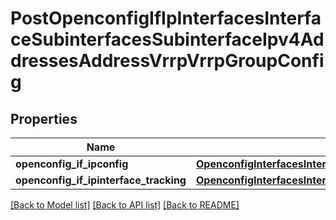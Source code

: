 # PostOpenconfigIfIpInterfacesInterfaceSubinterfacesSubinterfaceIpv4AddressesAddressVrrpVrrpGroupConfig

## Properties
Name | Type | Description | Notes
------------ | ------------- | ------------- | -------------
**openconfig_if_ipconfig** | [**OpenconfigInterfacesInterfacesOpenconfiginterfacesinterfacesSubinterfacesOpenconfigifipipv4AddressesVrrpConfig**](OpenconfigInterfacesInterfacesOpenconfiginterfacesinterfacesSubinterfacesOpenconfigifipipv4AddressesVrrpConfig.md) |  | [optional] 
**openconfig_if_ipinterface_tracking** | [**OpenconfigInterfacesInterfacesOpenconfiginterfacesinterfacesSubinterfacesOpenconfigifipipv4AddressesVrrpInterfacetracking**](OpenconfigInterfacesInterfacesOpenconfiginterfacesinterfacesSubinterfacesOpenconfigifipipv4AddressesVrrpInterfacetracking.md) |  | [optional] 

[[Back to Model list]](../README.md#documentation-for-models) [[Back to API list]](../README.md#documentation-for-api-endpoints) [[Back to README]](../README.md)


